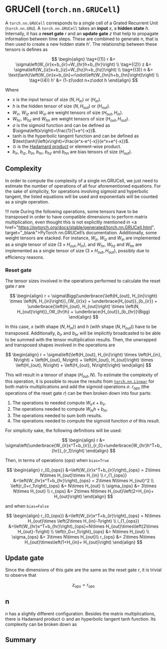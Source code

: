 # GRUCell (`torch.nn.GRUCell`)
A `torch.nn.GRUCell` corresponds to a single cell of a Grated Recurrent Unit (`torch.nn.GRU`). A `torch.nn.GRUCell` takes an **input** $x$, a **hidden state** $h$. Internally, it
has a **reset gate** $r$ and an **update gate** $z$ that help to propagate information between time steps. These are combined to generate $n$, that is then used to create a new hidden state $h\prime$. The relationship between these tensors is defines as

$$
\begin{align}
    \tag*{(1)} r &= \sigma\left(W_{ir}x+b_{ir}+W_{hr}h+b_{hr}\right) \\
    \tag*{(2)} z &= \sigma\left(W_{iz}x+b_{iz}+W_{hz}h+b_{hz}\right) \\
    \tag*{(3)} n &= \text{tanh}\left(W_{in}x+b_{in}+r\odot\left(W_{hn}h+b_{hn}\right)\right) \\
    \tag*{(4)} h' &= (1-z)\odot n+z\odot h
\end{align}
$$

Where

* $x$ is the input tensor of size $\left(N, H_{in}\right)$ or $\left(H_{in}\right)$.
* $h$ is the hidden tensor of size $\left(N, H_{out}\right)$ or $\left(H_{out}\right)$.
* $W_{ir}$, $W_{iz}$ and $W_{in}$ are weight tensors of size $\left(H_{out}, H_{in}\right)$. 
* $W_{hr}$, $W_{hz}$ and $W_{hn}$ are weight tensors of size $\left(H_{out}, H_{out}\right)$. 
* $\sigma$ is the sigmoid function and can be defined as $\sigma\left(x\right)=\frac{1}{1+e^{-x}}$.
* $\text{tanh}$ is the hyperbolic tangent function and can be defined as $\text{tanh}\left(x\right)=\frac{e^x-e^{-x}}{e^x+e^{-x}}$.
* $\odot$ is the <a href="https://en.wikipedia.org/wiki/Hadamard_product_(matrices)" target="_blank">Hadamard product</a> or element-wise product.
* $b_{ir}$, $b_{iz}$, $b_{in}$, $b_{hr}$, $b_{hz}$ and $b_{hn}$ are bias tensors of size $\left(H_{out}\right)$.

## Complexity
In order to compute the complexity of a single nn.GRUCell, we just need to estimate the number of operations of all four aforementioned equations. For the sake of simplicity, for operations involving sigmoid and hyperbolic tangent, the listed equations will be used and exponentials will be counted as a single operation.

!!! note
    During the following operations, some tensors have to be transposed in order to have compatible dimensions to perform matrix multiplication, even thought this is not explicitly mentioned in <a href="https://pytorch.org/docs/stable/generated/torch.nn.GRUCell.html", target="_blank">PyTorch nn.GRUCell’s documentation</a>. Additionally, some weight tensors are stacked. For instance, $W_{ir}$, $W_{iz}$ and $W_{in}$ are implemented as a single tensor of size $\left(3\times H_{out}, H_{in}\right)$, and $W_{hr}$, $W_{hz}$ and $W_{hn}$ are implemented as a single tensor of size $\left(3\times H_{out}, H_{out}\right)$, possibly due to efficiency reasons.

### Reset gate
The tensor sizes involved in the operations performed to calculate the reset gate $r$ are

$$
\begin{align}
    r = \sigma\Bigg(\underbrace{\left(H_{out}, H_{in}\right) \times \left(N, H_{in}\right)}_{W_{ir}x} + \underbrace{H_{out}}_{b_{ir}} + \underbrace{\left(H_{out}, H_{out}\right) \times \left(N, H_{out}\right)}_{W_{hr}h} + \underbrace{H_{out}}_{b_{hr}}\Bigg)
\end{align}
$$

In this case, $x$ (with shape $\left(N, H_{in}\right)$) and $h$ (with shape $\left(N, H_{out}\right)$) have to be transposed. Additionally, $b_{ir}$ and $b_{hr}$ will be implicitly broadcasted to be able to be summed with the tensor multiplication results. Then, the unwrapped and transposed shapes involved in the operations are

$$
\begin{align}
    r = \sigma\left(\left(H_{out}, H_{in}\right) \times \left(H_{in}, N\right) + \left(H_{out}, N\right) + \left(H_{out}, H_{out}\right) \times \left(H_{out}, N\right) + \left(H_{out}, N\right)\right)
\end{align}
$$

This will result in a tensor of shape $\left(H_{out}, N\right)$. To estimate the complexity of this operation, it is possible to reuse the results from [`torch.nn.Linear`](./linear.md) for both matrix multiplications and add the sigmoid operations $\sigma$. $r_{ops}$ (the operations of the reset gate $r$) can be then broken down into four parts:

1. The operations to needed compute $W_{ir}x+b_{ir}$.
2. The operations needed to compute $W_{hi}h+b_{hi}$.
3. The operations needed to sum both results.
4. The operations needed to compute the sigmoid function $\sigma$ of this result.

For simplicity sake, the following definitions will be used:

$$
\begin{align}
    r &= \sigma\left(\underbrace{W_{ir}x^T+b_{ir}}_{r_0}+\underbrace{W_{hr}h^T+b_{hr}}_{r_1}\right)
\end{align}
$$

Then, in terms of operations ($ops$) when `bias=True`

$$
\begin{align}
    r_{0_{ops}} &=\left(W_{ir}x^T+b_{ir}\right)_{ops} = 2\times N\times H_{out}\times H_{in} \\
    r_{1_{ops}} &=\left(W_{hr}x^T+b_{hr}\right)_{ops} = 2\times N\times H_{out}^2 \\
    \left(r_0+r_1\right)_{ops} &= N\times H_{out} \\
    \sigma_{ops} &= 3\times N\times H_{out} \\
    r_{ops} &= 2\times N\times H_{out}\left(2+H_{in}+ H_{out}\right)
\end{align}
$$

and when `bias=False`

$$
\begin{align}
    r_{0_{ops}} &=\left(W_{ir}x^T+b_{ir}\right)_{ops} = N\times H_{out}\times \left(2\times H_{in}-1\right) \\
    i_{1_{ops}}
    &=\left(W_{hr}x^T+b_{hr}\right)_{ops}=N\times H_{out}\times\left(2\times H_{out}-1\right) \\
    \left(r_0+r_1\right)_{ops} &= N\times H_{out} \\
    \sigma_{ops} &= 3\times N\times H_{out}\\
    r_{ops} &= 2\times N\times H_{out}\times\left(1+H_{in}+ H_{out}\right)
\end{align}
$$

## Update gate
Since the dimensions of this gate are the same as the reset gate $r$, it is trivial to observe that

$$
\begin{equation}
    z_{ops}=r_{ops}
\end{equation}
$$

## n
$n$ has a slightly different configuration. Besides the matrix multiplications, there is Hadamard product $\odot$ and an hyperbolic tangent $\text{tanh}$ function. Its complexity can be broken down as

## Summary